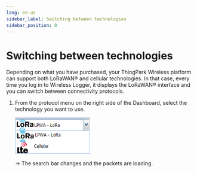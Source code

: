 ```yaml
---
lang: en-us
sidebar_label: Switching between technologies
sidebar_position: 0
---
```


# Switching between technologies

Depending on what you have purchased, your ThingPark Wireless platform
can support both LoRaWAN® and cellular technologies. In that case, every
time you log in to Wireless Logger, it displays the LoRaWAN® interface
and you can switch between connectivity protocols.

1.  From the protocol menu on the right side of the Dashboard, select the technology you want to
    use.

    ![](./_images/switching-between-lorawan-1.png)

    -\> The search bar changes and the packets are loading.
